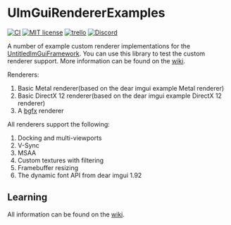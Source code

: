 # UImGuiRendererExamples

[![CI](https://github.com/MadLadSquad/UImGuiRendererExamples/actions/workflows/ci.yaml/badge.svg)](https://github.com/MadLadSquad/UImGuiRendererExamples/actions/workflows/ci.yaml)
[![MIT license](https://img.shields.io/badge/License-MIT-blue.svg)](https://lbesson.mit-license.org/)
[![trello](https://img.shields.io/badge/Trello-UDE-blue])](https://trello.com/b/HmfuRY2K/untitleddesktop)
[![Discord](https://img.shields.io/discord/717037253292982315.svg?label=&logo=discord&logoColor=ffffff&color=7389D8&labelColor=6A7EC2)](https://discord.gg/4wgH8ZE)

A number of example custom renderer implementations for the [UntitledImGuiFramework](https://github.com/MadLadSquad/UntitledImGuiFramework). You can use this library to test the
custom renderer support. More information can be found on the [wiki](https://github.com/MadLadSquad/UImGuiRendererExamples/wiki/).

Renderers:

1. Basic Metal renderer(based on the dear imgui example Metal renderer)
1. Basic DirectX 12 renderer(based on the dear imgui example DirectX 12 renderer)
1. A [bgfx](https://github.com/bkaradzic/bgfx) renderer

All renderers support the following:

1. Docking and multi-viewports
1. V-Sync
1. MSAA
1. Custom textures with filtering
1. Framebuffer resizing
1. The dynamic font API from dear imgui 1.92

## Learning
All information can be found on the [wiki](https://github.com/MadLadSquad/UImGuiRendererExamples/wiki/).
